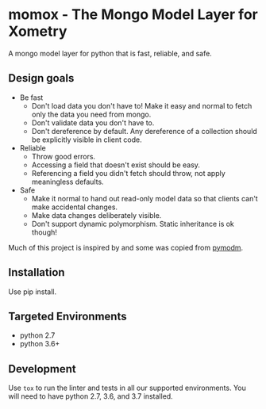 # momox - The Mongo Model Layer for Xometry

A mongo model layer for python that is fast, reliable, and safe.

## Design goals

* Be fast
  * Don't load data you don't have to! Make it easy and normal to fetch only the data you need from mongo.
  * Don't validate data you don't have to.
  * Don't dereference by default. Any dereference of a collection should be explicitly visible in client code.
* Reliable
  * Throw good errors.
  * Accessing a field that doesn't exist should be easy.
  * Referencing a field you didn't fetch should throw, not apply meaningless defaults.
* Safe
  * Make it normal to hand out read-only model data so that clients can't make accidental changes.
  * Make data changes deliberately visible.
  * Don't support dynamic polymorphism. Static inheritance is ok though!

Much of this project is inspired by and some was copied from [pymodm](https://github.com/mongodb/pymodm).

## Installation

Use pip install.

## Targeted Environments

* python 2.7
* python 3.6+

## Development

Use `tox` to run the linter and tests in all our supported environments. You
will need to have python 2.7, 3.6, and 3.7 installed.
